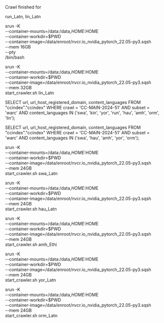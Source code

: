 Crawl finished for

run_Latn, lin_Latn


srun -K  \
  --container-mounts=/data:/data,$HOME:$HOME \
  --container-workdir=$PWD \
  --container-image=/data/enroot/nvcr.io_nvidia_pytorch_22.05-py3.sqsh \
  --mem 16GB \
  --pty \
  /bin/bash



  srun -K  \
    --container-mounts=/data:/data,$HOME:$HOME \
    --container-workdir=$PWD \
    --container-image=/data/enroot/nvcr.io_nvidia_pytorch_22.05-py3.sqsh \
    --mem 32GB \
    start_crawler.sh lin_Latn


SELECT url, url_host_registered_domain, content_languages
FROM "ccindex"."ccindex"
WHERE crawl = 'CC-MAIN-2024-51'
  AND subset = 'warc'
  AND content_languages IN ('swa', 'kin', 'yor', 'run', 'hau', 'amh', 'orm', 'lin');



SELECT url, url_host_registered_domain, content_languages
FROM "ccindex"."ccindex"
WHERE crawl = 'CC-MAIN-2024-51'
  AND subset = 'warc'
  AND content_languages IN ('swa', 'hau', 'amh', 'yor', 'orm');





  srun -K  \
    --container-mounts=/data:/data,$HOME:$HOME \
    --container-workdir=$PWD \
    --container-image=/data/enroot/nvcr.io_nvidia_pytorch_22.05-py3.sqsh \
    --mem 24GB \
    start_crawler.sh swa_Latn



  srun -K  \
    --container-mounts=/data:/data,$HOME:$HOME \
    --container-workdir=$PWD \
    --container-image=/data/enroot/nvcr.io_nvidia_pytorch_22.05-py3.sqsh \
    --mem 24GB \
    start_crawler.sh hau_Latn


  srun -K  \
    --container-mounts=/data:/data,$HOME:$HOME \
    --container-workdir=$PWD \
    --container-image=/data/enroot/nvcr.io_nvidia_pytorch_22.05-py3.sqsh \
    --mem 24GB \
    start_crawler.sh amh_Ethi


  srun -K  \
    --container-mounts=/data:/data,$HOME:$HOME \
    --container-workdir=$PWD \
    --container-image=/data/enroot/nvcr.io_nvidia_pytorch_22.05-py3.sqsh \
    --mem 24GB \
    start_crawler.sh yor_Latn


  srun -K  \
    --container-mounts=/data:/data,$HOME:$HOME \
    --container-workdir=$PWD \
    --container-image=/data/enroot/nvcr.io_nvidia_pytorch_22.05-py3.sqsh \
    --mem 24GB \
    start_crawler.sh orm_Latn





